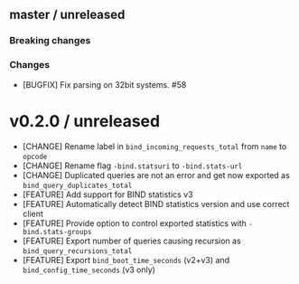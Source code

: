 ## master / unreleased
  
### **Breaking changes**

### Changes

* [BUGFIX] Fix parsing on 32bit systems. #58

# v0.2.0 / unreleased

- [CHANGE] Rename label in `bind_incoming_requests_total` from `name` to `opcode`
- [CHANGE] Rename flag `-bind.statsuri` to `-bind.stats-url`
- [CHANGE] Duplicated queries are not an error and get now exported as `bind_query_duplicates_total`
- [FEATURE] Add support for BIND statistics v3
- [FEATURE] Automatically detect BIND statistics version and use correct client
- [FEATURE] Provide option to control exported statistics with `-bind.stats-groups`
- [FEATURE] Export number of queries causing recursion as `bind_query_recursions_total`
- [FEATURE] Export `bind_boot_time_seconds` (v2+v3) and `bind_config_time_seconds` (v3 only)
